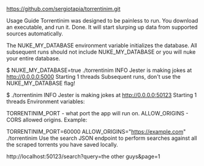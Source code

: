 https://github.com/sergiotapia/torrentinim.git

Usage Guide
Torrentinim was designed to be painless to run. You download an executable, and run it. Done. It will start slurping up data from supported sources automatically.

The NUKE_MY_DATABASE environment variable initializes the database. All subsequent runs should not include NUKE_MY_DATABASE or you will nuke your entire database.

$ NUKE_MY_DATABASE=true ./torrentinim
INFO Jester is making jokes at http://0.0.0.0:5000
Starting 1 threads
Subsequent runs, don't use the NUKE_MY_DATABASE flag!

$ ./torrentinim
INFO Jester is making jokes at http://0.0.0.0:50123
Starting 1 threads
Environment variables:

TORRENTINIM_PORT - what port the app will run on.
ALLOW_ORIGINS - CORS allowed origins.
Example:

TORRENTINIM_PORT=60000 ALLOW_ORIGINS="https://example.com" ./torrentinim
Use the search JSON endpoint to perform searches against all the scraped torrents you have saved locally.

http://localhost:50123/search?query=the other guys&page=1